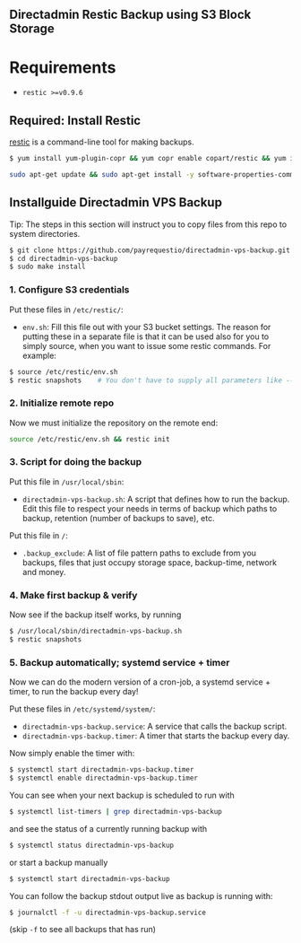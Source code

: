 ## Directadmin Restic Backup using S3 Block Storage

# Requirements
* `restic >=v0.9.6`

## Required: Install Restic

[restic](https://restic.net/) is a command-line tool for making backups.

```bash
$ yum install yum-plugin-copr && yum copr enable copart/restic && yum install restic && yum install git

sudo apt-get update && sudo apt-get install -y software-properties-common && sudo add-apt-repository -y ppa:copart/restic && sudo apt-get update && sudo apt-get install -y restic git
````

## Installguide Directadmin VPS Backup

Tip: The steps in this section will instruct you to copy files from this repo to system directories.

```bash
$ git clone https://github.com/payrequestio/directadmin-vps-backup.git
$ cd directadmin-vps-backup
$ sudo make install
````


### 1. Configure S3 credentials
Put these files in `/etc/restic/`:
* `env.sh`: Fill this file out with your S3 bucket settings. The reason for putting these in a separate file is that it can be used also for you to simply source, when you want to issue some restic commands. For example:
```bash
$ source /etc/restic/env.sh
$ restic snapshots    # You don't have to supply all parameters like --repo, as they are now in your environment!
````

### 2. Initialize remote repo
Now we must initialize the repository on the remote end:
```bash
source /etc/restic/env.sh && restic init
```

### 3. Script for doing the backup
Put this file in `/usr/local/sbin`:
* `directadmin-vps-backup.sh`: A script that defines how to run the backup. Edit this file to respect your needs in terms of backup which paths to backup, retention (number of backups to save), etc.

Put this file in `/`:
* `.backup_exclude`: A list of file pattern paths to exclude from you backups, files that just occupy storage space, backup-time, network and money.


### 4. Make first backup & verify
Now see if the backup itself works, by running

```bash
$ /usr/local/sbin/directadmin-vps-backup.sh
$ restic snapshots
````

### 5. Backup automatically; systemd service + timer
Now we can do the modern version of a cron-job, a systemd service + timer, to run the backup every day!


Put these files in `/etc/systemd/system/`:
* `directadmin-vps-backup.service`: A service that calls the backup script.
* `directadmin-vps-backup.timer`: A timer that starts the backup every day.


Now simply enable the timer with:
```bash
$ systemctl start directadmin-vps-backup.timer
$ systemctl enable directadmin-vps-backup.timer
````

You can see when your next backup is scheduled to run with
```bash
$ systemctl list-timers | grep directadmin-vps-backup
```

and see the status of a currently running backup with

```bash
$ systemctl status directadmin-vps-backup
```

or start a backup manually

```bash
$ systemctl start directadmin-vps-backup
```

You can follow the backup stdout output live as backup is running with:

```bash
$ journalctl -f -u directadmin-vps-backup.service
````

(skip `-f` to see all backups that has run)

